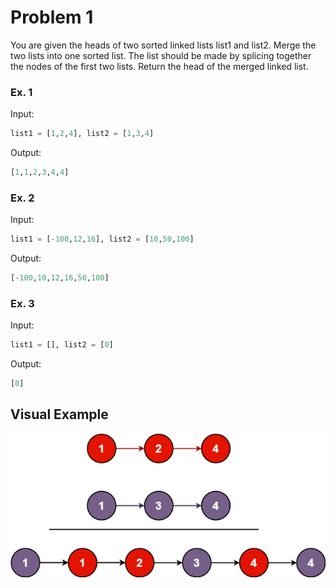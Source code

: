 # Problem 1

You are given the heads of two sorted linked lists list1 and list2. Merge the two lists into one sorted list. The list should be made by splicing together the nodes of the first two lists. Return the head of the merged linked list.

### Ex. 1
Input: 
```Python
list1 = [1,2,4], list2 = [1,3,4]
```
Output: 
```Python
[1,1,2,3,4,4]
```

### Ex. 2
Input:
```Python
list1 = [-100,12,16], list2 = [10,50,100]
```

Output: 
```Python
[-100,10,12,16,50,100]
```


### Ex. 3
Input:
```Python
list1 = [], list2 = [0]
```

Output: 
```Python
[0]
```

## Visual Example

![test1_image](../imgs/merge.jpeg)